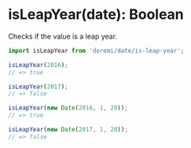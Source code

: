 # isLeapYear(date): Boolean

Checks if the value is a leap year.

```js
import isLeapYear from 'doremi/date/is-leap-year';

isLeapYear(2016);
// => true

isLeapYear(2017);
// => false

isLeapYear(new Date(2016, 1, 29));
// => true

isLeapYear(new Date(2017, 1, 28));
// => false
```
